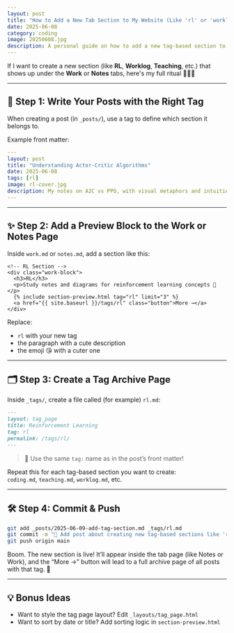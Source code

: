 ```yaml
---
layout: post
title: "How to Add a New Tab Section to My Website (Like 'rl' or 'worklog')"
date: 2025-06-08
category: coding
image: 20250608.jpg
description: A personal guide on how to add a new tag-based section to my site, complete with a preview block and tag archive. Think 'rl', 'coding', 'teaching'... 🌟
---
```


If I want to create a new section (like **RL**, **Worklog**, **Teaching**, etc.) that shows up under the **Work** or **Notes** tabs, here's my full ritual 🧙‍♀️✨

---

## 🧱 Step 1: Write Your Posts with the Right Tag

When creating a post (in `_posts/`), use a tag to define which section it belongs to.

Example front matter:

```yaml
---
layout: post
title: "Understanding Actor-Critic Algorithms"
date: 2025-06-08
tags: [rl]
image: rl-cover.jpg
description: My notes on A2C vs PPO, with visual metaphors and intuition dumps 🧠
---
```

---

## ✨ Step 2: Add a Preview Block to the Work or Notes Page

Inside `work.md` or `notes.md`, add a section like this:

```liquid
<!-- RL Section -->
<div class="work-block">
  <h3>RL</h3>
  <p>Study notes and diagrams for reinforcement learning concepts 📘</p>
  {% include section-preview.html tag="rl" limit="3" %}
  <a href="{{ site.baseurl }}/tags/rl" class="button">More →</a>
</div>
```

Replace:
- `rl` with your new tag
- the paragraph with a cute description
- the emoji 😘 with a cuter one

---

## 🗂️ Step 3: Create a Tag Archive Page

Inside `_tags/`, create a file called (for example) `rl.md`:

```markdown
---
layout: tag_page
title: Reinforcement Learning
tag: rl
permalink: /tags/rl/
---
```

> 📝 Use the same `tag:` name as in the post’s front matter!

Repeat this for each tag-based section you want to create:  
`coding.md`, `teaching.md`, `worklog.md`, etc.

---

## 🛠️ Step 4: Commit & Push

```bash
git add _posts/2025-06-09-add-tag-section.md _tags/rl.md
git commit -m "🧩 Add post about creating new tag-based sections like 'rl'"
git push origin main
```

Boom. The new section is live! It’ll appear inside the tab page (like Notes or Work), and the “More →” button will lead to a full archive page of all posts with that tag. 🥰

---

## 💡 Bonus Ideas

- Want to style the tag page layout? Edit `_layouts/tag_page.html`
- Want to sort by date or title? Add sorting logic in `section-preview.html`

